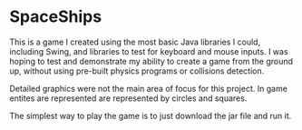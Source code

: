 # SpaceShips
This is a game I created using the most basic Java libraries I could, including Swing, and libraries to test for keyboard and mouse inputs. 
I was hoping to test and demonstrate my ability to create a game from the ground up, without using pre-built physics programs or collisions detection.

Detailed graphics were not the main area of focus for this project. In game entites are represented are represented by circles and squares.

The simplest way to play the game is to just download the jar file and run it.
